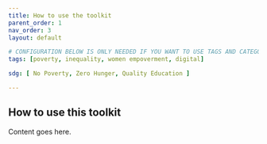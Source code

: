 ```yaml
---
title: How to use the toolkit
parent_order: 1
nav_order: 3
layout: default

# CONFIGURATION BELOW IS ONLY NEEDED IF YOU WANT TO USE TAGS AND CATEGORY IN THE TOOLKIT
tags: [poverty, inequality, women empoverment, digital]

sdg: [ No Poverty, Zero Hunger, Quality Education ]

---
```


## How to use this toolkit

Content goes here.